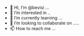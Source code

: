 - 👋 Hi, I’m @bevisi ...
- 👀 I’m interested in ..
- 🌱 I’m currently learning ...
- 💞️ I’m looking to collaborate on .....
- 📫 How to reach me ...

<!---
bevisi/bevisi is a ✨ special ✨ repository because its `README.md` (this file) appears on your GitHub profile.
You can click the Preview link to take a look at your changes.
--->
